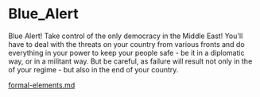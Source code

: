 # Blue_Alert
Blue Alert! Take control of the only democracy in the Middle East! You'll have to deal with the threats on your country from various fronts and do everything in your power to keep your people safe - be it in a diplomatic way, or in a militant way. But be careful, as failure will result not only in the of your regime - but also in the end of your country. 

[formal-elements.md
](https://github.com/Gamedev-Projects-2025/Blue_Alert/blob/f399523df9a488d790ea9ff86d8d87ab4c2a2f1a/formal-elements.md)
